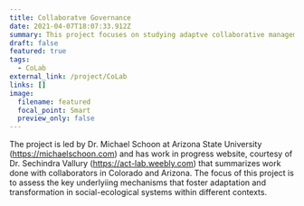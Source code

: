 ```yaml
---
title: Collaboratve Governance  
date: 2021-04-07T18:07:33.912Z
summary: This project focuses on studying adaptve collaborative management in social-ecological systems
draft: false
featured: true
tags:
  - CoLab
external_link: /project/CoLab
links: []
image:
  filename: featured
  focal_point: Smart
  preview_only: false
---
```

The project is led by Dr. Michael Schoon at Arizona State University (https://michaelschoon.com) and has work in progress website, courtesy of Dr. Sechindra Vallury (https://act-lab.weebly.com) that summarizes work done with collaborators in Colorado and Arizona. The focus of this project is to assess the key underlyiing mechanisms that foster adaptation and transformation in social-ecological systems within different contexts. 
